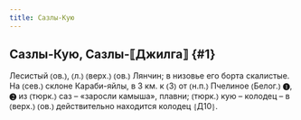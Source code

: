```yaml
---
title: Сазлы-Кую
---
```

## Сазлы-Кую, Сазлы-⟦Джилга⟧ {#1}

Лесистый ⦅ов.⦆, ⦅л.⦆ ⦅верх.⦆ ⦅ов.⦆ Лянчин; в низовье его борта скалистые. На ⦅сев.⦆ склоне Караби-яйлы, в 3 км. к ⦅З⦆ от ⦅н.п.⦆ Пчелиное ⦅Белог.⦆ ❶, ❷ из ⦅тюрк.⦆ саз – «заросли камыша», плавни; ⦅тюрк.⦆ кую – колодец – в ⦅верх.⦆ ⦅ов.⦆ действительно находится колодец ⦃Д10⦄.
